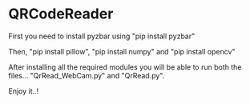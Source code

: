 # QRCodeReader

First you need to install pyzbar using "pip install pyzbar"

Then, "pip install pillow", "pip install numpy" and "pip install opencv"

After installing all the required modules you will be able to run both the files... "QrRead_WebCam.py" and "QrRead.py".

Enjoy it..!
